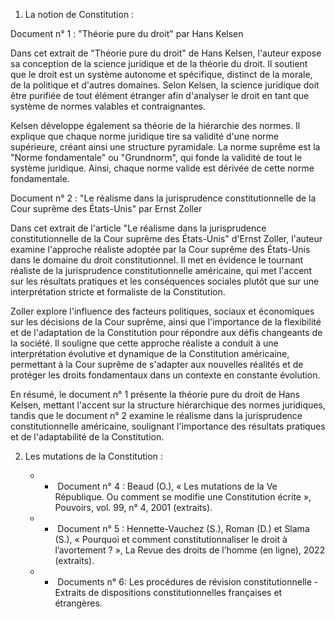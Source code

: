 1. La notion de Constitution :

Document n° 1 : "Théorie pure du droit" par Hans Kelsen

Dans cet extrait de "Théorie pure du droit" de Hans Kelsen, l'auteur expose sa conception de la science juridique et de la théorie du droit. Il soutient que le droit est un système autonome et spécifique, distinct de la morale, de la politique et d'autres domaines. Selon Kelsen, la science juridique doit être purifiée de tout élément étranger afin d'analyser le droit en tant que système de normes valables et contraignantes.

Kelsen développe également sa théorie de la hiérarchie des normes. Il explique que chaque norme juridique tire sa validité d'une norme supérieure, créant ainsi une structure pyramidale. La norme suprême est la "Norme fondamentale" ou "Grundnorm", qui fonde la validité de tout le système juridique. Ainsi, chaque norme valide est dérivée de cette norme fondamentale.

Document n° 2 : "Le réalisme dans la jurisprudence constitutionnelle de la Cour suprême des États-Unis" par Ernst Zoller

Dans cet extrait de l'article "Le réalisme dans la jurisprudence constitutionnelle de la Cour suprême des États-Unis" d'Ernst Zoller, l'auteur examine l'approche réaliste adoptée par la Cour suprême des États-Unis dans le domaine du droit constitutionnel. Il met en évidence le tournant réaliste de la jurisprudence constitutionnelle américaine, qui met l'accent sur les résultats pratiques et les conséquences sociales plutôt que sur une interprétation stricte et formaliste de la Constitution.

Zoller explore l'influence des facteurs politiques, sociaux et économiques sur les décisions de la Cour suprême, ainsi que l'importance de la flexibilité et de l'adaptation de la Constitution pour répondre aux défis changeants de la société. Il souligne que cette approche réaliste a conduit à une interprétation évolutive et dynamique de la Constitution américaine, permettant à la Cour suprême de s'adapter aux nouvelles réalités et de protéger les droits fondamentaux dans un contexte en constante évolution.

En résumé, le document n° 1 présente la théorie pure du droit de Hans Kelsen, mettant l'accent sur la structure hiérarchique des normes juridiques, tandis que le document n° 2 examine le réalisme dans la jurisprudence constitutionnelle américaine, soulignant l'importance des résultats pratiques et de l'adaptabilité de la Constitution.

2. Les mutations de la Constitution :
    
    - -  Document n° 4 : Beaud (O.), « Les mutations de la Ve République. Ou comment se modifie une Constitution écrite », Pouvoirs, vol. 99, n° 4, 2001 (extraits).
        
    - -  Document n° 5 : Hennette-Vauchez (S.), Roman (D.) et Slama (S.), « Pourquoi et comment constitutionnaliser le droit à l’avortement ? », La Revue des droits de l’homme (en ligne), 2022 (extraits).
        
    - -  Documents n° 6: Les procédures de révision constitutionnelle - Extraits de dispositions constitutionnelles françaises et étrangères.